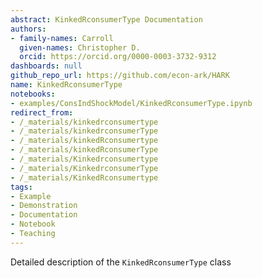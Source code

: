 ```yaml
---
abstract: KinkedRconsumerType Documentation
authors:
- family-names: Carroll
  given-names: Christopher D.
  orcid: https://orcid.org/0000-0003-3732-9312
dashboards: null
github_repo_url: https://github.com/econ-ark/HARK
name: KinkedRconsumerType
notebooks:
- examples/ConsIndShockModel/KinkedRconsumerType.ipynb
redirect_from:
- /_materials/kinkedrconsumertype
- /_materials/kinkedrconsumerType
- /_materials/kinkedRconsumertype
- /_materials/kinkedRconsumerType
- /_materials/Kinkedrconsumertype
- /_materials/KinkedrconsumerType
- /_materials/KinkedRconsumertype
tags:
- Example
- Demonstration
- Documentation
- Notebook
- Teaching
---
```


Detailed description of the `KinkedRconsumerType` class
